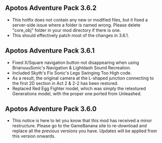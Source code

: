 ## Apotos Adventure Pack 3.6.2

- This hotfix does not contain any new or modified files, but it fixed a server-side issue where a folder is named wrong. Please delete "core_obj" folder in your mod directory if there is one.
- This should effectively patch most of the changes in 3.6.1.

## Apotos Adventure Pack 3.6.1

- Fixed X/Square navigation button not disappearing when using BrianuuuSonic's Navigation & Lightdash Sound Recreation.
- Included Skyth's Fix Sonic's Legs Swinging Too High code.
- As a result, the original camera at the L-shaped junction connecting to the first 2D section in Act 2 & 2-2 has been restored.
- Replaced Red Egg Fighter model, which was simply the retextured Generations model, with the proper one ported from Unleashed.

## Apotos Adventure Pack 3.6.0

- This notice is here to let you know that this mod has received a minor restructure. Please go to the GameBanana site to re-download and replace all the previous versions you have. Updates will be applied from this version onwards.